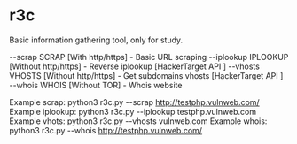 # r3c
Basic information gathering tool, only for study.

  --scrap SCRAP        [With http/https] - Basic URL scraping
  --iplookup IPLOOKUP  [Without http/https] - Reverse iplookup [HackerTarget API ]
  --vhosts VHOSTS      [Without http/https] - Get subdomains vhosts [HackerTarget API ]
  --whois WHOIS        [Without TOR] - Whois website
  
  Example scrap: python3 r3c.py --scrap http://testphp.vulnweb.com/<br>
  Example iplookup: python3 r3c.py --iplookup testphp.vulnweb.com
  Example vhots: python3 r3c.py --vhosts vulnweb.com
  Example whois: python3 r3c.py --whois http://testphp.vulnweb.com/
